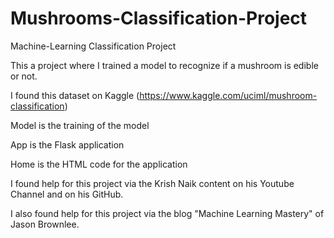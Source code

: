 # Mushrooms-Classification-Project
Machine-Learning Classification Project

This a project where I trained a model to recognize if a mushroom is edible or not.

I found this dataset on Kaggle (https://www.kaggle.com/uciml/mushroom-classification)

Model is the training of the model

App is the Flask application

Home is the HTML code for the application

I found help for this project via the Krish Naik content on his Youtube Channel and on his GitHub.

I also found help for this project via the blog "Machine Learning Mastery" of Jason Brownlee.
